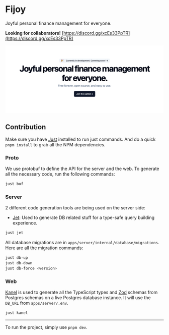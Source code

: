# Fijoy

Joyful personal finance management for everyone.

**Looking for collaborators!** [https://discord.gg/xcEs33PpTR](https://discord.gg/xcEs33PpTR)

![Fijoy Home](./assets/readme.png)

## Contribution

Make sure you have [Just](https://github.com/casey/just) installed to run just commands.
And do a quick `pnpm install` to grab all the NPM dependencies.

### Proto

We use protobuf to define the API for the server and the web.
To generate all the necessary code, run the following commands:

```bash
just buf
```

### Server

2 different code generation tools are being used on the server side:

- [Jet](https://github.com/go-jet/jet): Used to generate DB related stuff for
  a type-safe query building experience.

```bash
just jet
```

All database migrations are in `apps/server/internal/database/migrations`.
Here are all the migration commands:

```bash
just db-up
just db-down
just db-force <version>
```

### Web

[Kanel](https://kristiandupont.github.io/kanel/) is used to generate all the
TypeScript types and [Zod](https://zod.dev/) schemas from Postgres schemas on
a live Postgres database instance. It will use the `DB_URL` from `apps/server/.env`.

```bash
just kanel
```

---

To run the project, simply use `pnpm dev`.
